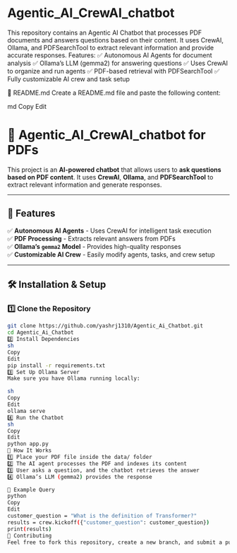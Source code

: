 # Agentic_AI_CrewAI_chatbot
This repository contains an Agentic AI Chatbot that processes PDF documents and answers questions based on their content. It uses CrewAI, Ollama, and PDFSearchTool to extract relevant information and provide accurate responses.
Features:
✅ Autonomous AI Agents for document analysis
✅ Ollama’s LLM (gemma2) for answering questions
✅ Uses CrewAI to organize and run agents
✅ PDF-based retrieval with PDFSearchTool
✅ Fully customizable AI crew and task setup

📄 README.md
Create a README.md file and paste the following content:

md
Copy
Edit
# 🤖 Agentic_AI_CrewAI_chatbot for PDFs

This project is an **AI-powered chatbot** that allows users to **ask questions based on PDF content**. It uses **CrewAI**, **Ollama**, and **PDFSearchTool** to extract relevant information and generate responses.

---

## 🚀 Features
✅ **Autonomous AI Agents** - Uses CrewAI for intelligent task execution  
✅ **PDF Processing** - Extracts relevant answers from PDFs  
✅ **Ollama’s `gemma2` Model** - Provides high-quality responses  
✅ **Customizable AI Crew** - Easily modify agents, tasks, and crew setup  

---

## 🛠️ Installation & Setup

### 1️⃣ Clone the Repository
```sh
git clone https://github.com/yashrj1310/Agentic_Ai_Chatbot.git
cd Agentic_Ai_Chatbot
2️⃣ Install Dependencies
sh
Copy
Edit
pip install -r requirements.txt
3️⃣ Set Up Ollama Server
Make sure you have Ollama running locally:

sh
Copy
Edit
ollama serve
4️⃣ Run the Chatbot
sh
Copy
Edit
python app.py
📌 How It Works
1️⃣ Place your PDF file inside the data/ folder
2️⃣ The AI agent processes the PDF and indexes its content
3️⃣ User asks a question, and the chatbot retrieves the answer
4️⃣ Ollama’s LLM (gemma2) provides the response

📄 Example Query
python
Copy
Edit
customer_question = "What is the definition of Transformer?"
results = crew.kickoff({"customer_question": customer_question})
print(results)
🤝 Contributing
Feel free to fork this repository, create a new branch, and submit a pull request.
